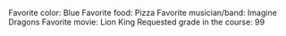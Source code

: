 Favorite color: Blue
Favorite food: Pizza
Favorite musician/band: Imagine Dragons
Favorite movie: Lion King
Requested grade in the course: 99
